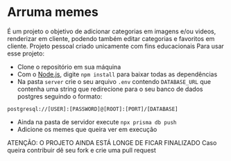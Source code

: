 # Arruma memes
É um projeto o objetivo de adicionar categorias em imagens e/ou videos, renderizar em cliente, podendo também editar categorias e favoritos em cliente. Projeto pessoal criado unicamente com fins educacionais
Para usar esse projeto: 
- Clone o repositório em sua máquina
- Com o [Node.js](https://nodejs.org/en/), digite `npm install` para baixar todas as dependências
- Na pasta `server` crie o seu arquivo `.env` contendo `DATABASE_URL` que contenha uma string que redirecione para o seu banco de dados postgres seguindo o formato:
```
postgresql://[USER]:[PASSWORD]@[ROOT]:[PORT]/[DATABASE]
```
- Ainda na pasta de servidor execute `npx prisma db push`
- Adicione os memes que queira ver em execução

ATENÇÃO: O PROJETO AINDA ESTÁ LONGE DE FICAR FINALIZADO
Caso queira contribuir dê seu fork e crie uma pull request